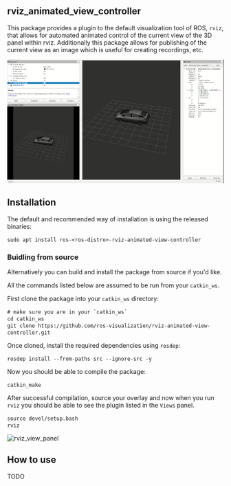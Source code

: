## rviz_animated_view_controller

This package provides a plugin to the default visualization tool of ROS, `rviz`, that allows for automated animated control of the current view of the 3D panel within rviz. Additionally this package allows for publishing of the current view as an image which is useful for creating recordings, etc.


![rviz_animated_view_controller_demo](docs/rviz_animated_demo.gif)

## Installation

The default and recommended way of installation is using the released binaries:

```
sudo apt install ros-<ros-distro>-rviz-animated-view-controller
```


### Buidling from source

Alternatively you can build and install the package from source if you'd like.

All the commands listed below are assumed to be run from your `catkin_ws`.

First clone the package into your `catkin_ws` directory:

```
# make sure you are in your `catkin_ws`
cd catkin_ws
git clone https://github.com/ros-visualization/rviz-animated-view-controller.git
```

Once cloned, install the required dependencies using `rosdep`:

```
rosdep install --from-paths src --ignore-src -y
```

Now you should be able to compile the package:

```
catkin_make
```

After successful compilation, source your overlay and now when you run `rviz` you
should be able to see the plugin listed in the `Views` panel.

```
source devel/setup.bash
rviz
```

![rviz_view_panel](docs/rviz_view_panel.git)


## How to use

TODO